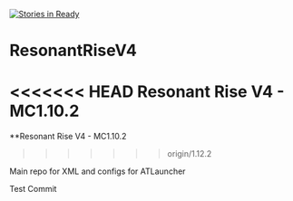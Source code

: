[![Stories in Ready](https://badge.waffle.io/Resonant-Rise/ResonantRiseV4.png?label=ready&title=Ready)](https://waffle.io/Resonant-Rise/ResonantRiseV4)
# ResonantRiseV4
<<<<<<< HEAD
**Resonant Rise V4 - MC1.10.2**
=======
**Resonant Rise V4 - MC1.10.2
>>>>>>> origin/1.12.2

Main repo for XML and configs for ATLauncher

Test Commit
